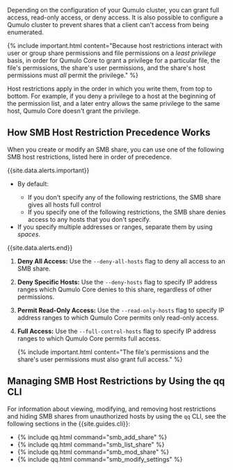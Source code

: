Depending on the configuration of your Qumulo cluster, you can grant full access, read-only access, or deny access. It is also possible to configure a Qumulo cluster to prevent shares that a client can't access from being enumerated.

{% include important.html content="Because host restrictions interact with user or group share permissions and file permissions on a _least privilege_ basis, in order for Qumulo Core to grant a privilege for a particular file, the file's permissions, the share's user permissions, and the share's host permissions must _all_ permit the privilege." %}

Host restrictions apply in the order in which you write them, from top to bottom. For example, if you deny a privilege to a host at the beginning of the permission list, and a later entry allows the same privilege to the same host, Qumulo Core doesn't grant the privilege.

## How SMB Host Restriction Precedence Works
When you create or modify an SMB share, you can use one of the following SMB host restrictions, listed here in order of precedence.

{{site.data.alerts.important}}
<ul>
  <li>
    <p>By default:</p>
    <ul>
      <li>If you don't specify any of the following restrictions, the SMB share gives all hosts full control</li>
      <li>If you specify one of the following restrictions, the SMB share denies access to any hosts that you don't specify.</li>
    </ul>
  </li>
  <li>If you specify multiple addresses or ranges, separate them by using <em>spaces</em>.</li>
</ul>
{{site.data.alerts.end}}

1. **Deny All Access:** Use the `--deny-all-hosts` flag to deny all access to an SMB share.
   
1. **Deny Specific Hosts:** Use the `--deny-hosts` flag to specify IP address ranges which Qumulo Core denies to this share, regardless of other permissions.

1. **Permit Read-Only Access:** Use the `--read-only-hosts` flag to specify IP address ranges to which Qumulo Core permits only read-only access.

1. **Full Access:** Use the `--full-control-hosts` flag to specify IP address ranges to which Qumulo Core permits full access.

   {% include important.html content="The file's permissions and the share's user permissions must also grant full access." %}
   
## Managing SMB Host Restrictions by Using the qq CLI
For information about viewing, modifying, and removing host restrictions and hiding SMB shares from unauthorized hosts by using the `qq` CLI, see the following sections in the {{site.guides.cli}}:

* {% include qq.html command="smb_add_share" %}
* {% include qq.html command="smb_list_share" %}
* {% include qq.html command="smb_mod_share" %}
* {% include qq.html command="smb_modify_settings" %}
